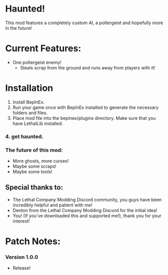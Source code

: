 # Haunted!
This mod features a completely custom AI, a poltergeist and hopefully more in the future!

# Current Features:
- One poltergeist enemy!
	- Steals scrap from the ground and runs away from players with it!

# Installation
1. Install BepInEx.
2. Run your game once with BepInEx installed to generate the necessary folders and files.
3. Place mod file into the bepinex/plugins directory. Make sure that you have LethalLib installed.
### 4. get haunted.

### The future of this mod:
- More ghosts, more curses!
- Maybe some scraps!
- Maybe some tools!

## Special thanks to:
- The Lethal Company Modding Discord community, you guys have been incredibly helpful and patient with me!
- Denton from the Lethal Company Modding Discord for the initial idea!
- You! (If you've downloaded this and supported me!), thank you for your interest!

# Patch Notes:

### Version 1.0.0
- Release!